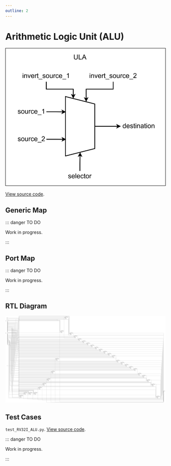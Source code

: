 ```yaml
---
outline: 2
---
```


# Arithmetic Logic Unit (ALU) <Badge type="info" text="RV32I_ALU.vhd"/>

![ALU Logic Gate Diagram](../../public/images/referencia/componentes/rv32i_alu.drawio.svg)

[View source code](https://github.com/pfeinsper/24a-CTI-RISCV/blob/main/src/RV32I_ALU.vhd).

## Generic Map

::: danger TO DO

Work in progress.

:::

## Port Map

::: danger TO DO

Work in progress.

:::

## RTL Diagram

![ALU RTL Diagram](../../public/images/referencia/componentes/rv32i_alu_netlist.svg)

## Test Cases

`test_RV32I_ALU.py`.
[View source code](https://github.com/pfeinsper/24a-CTI-RISCV/blob/main/test/test_RV32I_ALU.py).

::: danger TO DO

Work in progress.

:::
